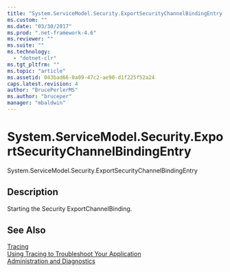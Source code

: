```yaml
---
title: "System.ServiceModel.Security.ExportSecurityChannelBindingEntry | Microsoft Docs"
ms.custom: ""
ms.date: "03/30/2017"
ms.prod: ".net-framework-4.6"
ms.reviewer: ""
ms.suite: ""
ms.technology: 
  - "dotnet-clr"
ms.tgt_pltfrm: ""
ms.topic: "article"
ms.assetid: 043bad66-0a09-47c2-ae90-d1f225f52a24
caps.latest.revision: 4
author: "BrucePerlerMS"
ms.author: "bruceper"
manager: "mbaldwin"
---
```

# System.ServiceModel.Security.ExportSecurityChannelBindingEntry
System.ServiceModel.Security.ExportSecurityChannelBindingEntry  
  
## Description  
 Starting the Security ExportChannelBinding.  
  
## See Also  
 [Tracing](../../../../../docs/framework/wcf/diagnostics/tracing/tracing.md)   
 [Using Tracing to Troubleshoot Your Application](../../../../../docs/framework/wcf/diagnostics/tracing/using-tracing-to-troubleshoot-your-application.md)   
 [Administration and Diagnostics](../../../../../docs/framework/wcf/diagnostics/administration-and-diagnostics.md)